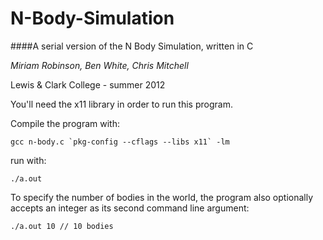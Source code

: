 N-Body-Simulation
=================

####A serial version of the N Body Simulation, written in C

*Miriam Robinson, Ben White, Chris Mitchell*

Lewis & Clark College - summer 2012

You'll need the x11 library in order to run this program.
  
Compile the program with:

```gcc n-body.c `pkg-config --cflags --libs x11` -lm```


run with:

 `./a.out`

To specify the number of bodies in the world, the program also
optionally accepts an integer as its second command line argument:
 
 `./a.out 10 // 10 bodies`


